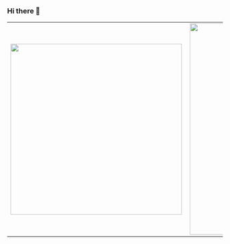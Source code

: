 ### Hi there 👋

<center>
<table>
  <tr>
      <td><img width="400px" align="left" src="https://github-readme-stats.vercel.app/api/top-langs/?username=sixpeteunder&hide=css,html&layout=compact" /></td>
      <td><img width="495px" align="left" src="https://github-readme-stats.vercel.app/api?username=sixpeteunder&theme=default&count_private=true&show_icons=true" /></td>
  </tr>   
</table>
</center>
